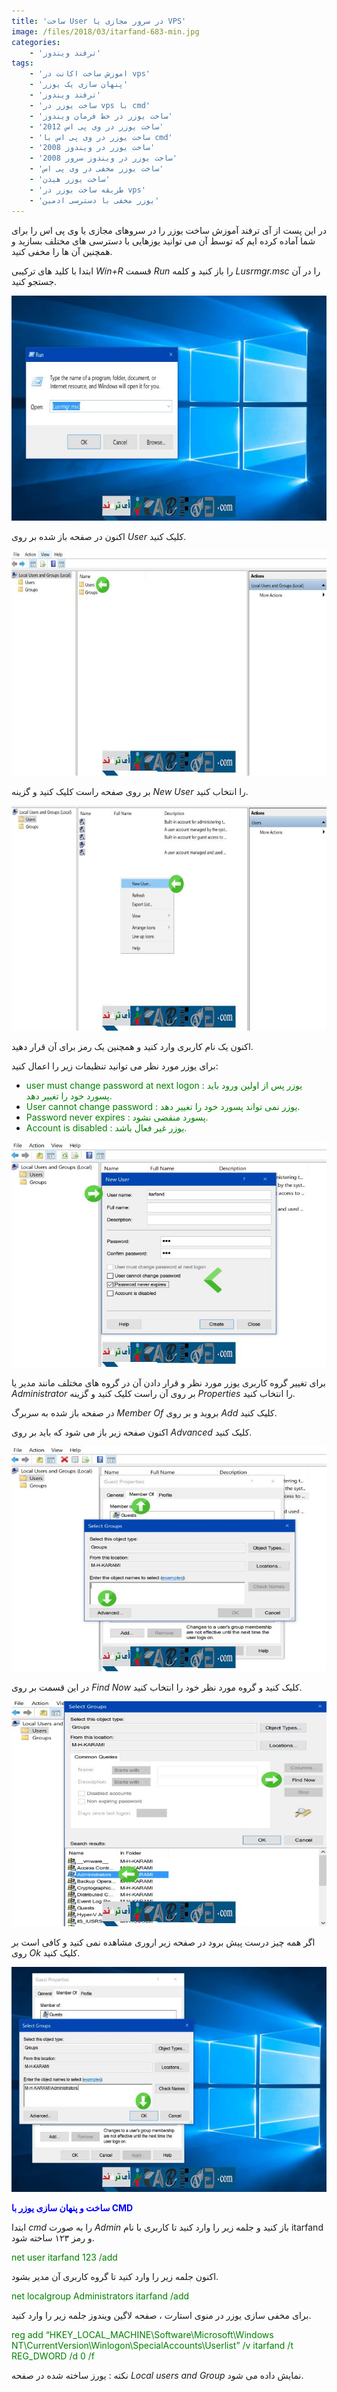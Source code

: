 ```yaml
---
title: 'ساخت User در سرور مجازی یا VPS'
image: /files/2018/03/itarfand-683-min.jpg
categories:
    - 'ترفند ویندوز'
tags:
    - 'اموزش ساخت اکانت در vps'
    - 'پنهان سازی یک یوزر'
    - 'ترفند ویندوز'
    - 'ساخت یوزر در vps با cmd'
    - 'ساخت یوزر در خط فرمان ویندوز'
    - 'ساخت یوزر در وی پی اس 2012'
    - 'ساخت یوزر در وی پی اس با cmd'
    - 'ساخت یوزر در ویندوز 2008'
    - 'ساخت یوزر در ویندوز سرور 2008'
    - 'ساخت یوزر مخفی در وی پی اس'
    - 'ساخت یوزر هیدن'
    - 'طریقه ساخت یوزر در vps'
    - 'یوزر مخفی با دسترسی ادمین'
---
```


در این پست از آی ترفند آموزش ساخت یوزر را در سروهای مجازی یا وی پی اس را برای شما آماده کرده ایم که توسط آن می توانید یوزهایی با دسترسی های مختلف بسازید و همچنین آن ها را مخفی کنید.

ابتدا با کلید های ترکیبی *Win+R* قسمت *Run* را باز کنید و کلمه *Lusrmgr.msc* را در آن جستجو کنید.

![mhkarami97](/files/2018/03/itarfand-676-min.jpg)  

اکنون در صفحه باز شده بر روی *User* کلیک کنید.

![mhkarami97](/files/2018/03/itarfand-677-min.jpg)  

بر روی صفحه راست کلیک کنید و گزینه *New User* را انتخاب کنید.

![mhkarami97](/files/2018/03/itarfand-678-min.jpg)  

اکنون یک نام کاربری وارد کنید و همچنین یک رمز برای آن قرار دهید.

برای یوزر مورد نظر می توانید تنظیمات زیر را اعمال کنید:

- <span style="color: #008000;">user must change password at next logon : یوزر پس از اولین ورود باید پسورد خود را تغییر دهد.</span>
- <span style="color: #008000;">User cannot change password : یوزر نمی تواند پسورد خود را تغییر دهد.</span>
- <span style="color: #008000;">Password never expires : پسورد منقضی نشود.</span>
- <span style="color: #008000;">Account is disabled : یوزر غیر فعال باشد.</span>

![mhkarami97](/files/2018/03/itarfand-679-min.jpg)  

برای تغییر گروه کاربری یوزر مورد نظر و قرار دادن آن در گروه های مختلف مانند مدیر یا *Administrator* بر روی آن راست کلیک کنید و گزینه *Properties* را انتخاب کنید.

در صفحه باز شده به سربرگ *Member Of* بروید و بر روی *Add* کلیک کنید.

اکنون صفحه زیر باز می شود که باید بر روی *Advanced* کلیک کنید.

![mhkarami97](/files/2018/03/itarfand-680-min.jpg)  

در این قسمت بر روی *Find Now* کلیک کنید و گروه مورد نظر خود را انتخاب کنید.

![mhkarami97](/files/2018/03/itarfand-681-min.jpg)  

اگر همه چیز درست پیش برود در صفحه زیر اروری مشاهده نمی کنید و کافی است بر روی *Ok* کلیک کنید.

![mhkarami97](/files/2018/03/itarfand-682-min.jpg)  

<span style="color: #0000ff;">**ساخت و پنهان سازی یوزر با CMD**</span>

ابتدا *cmd* را به صورت *Admin* باز کنید و جلمه زیر را وارد کنید تا کاربری با نام itarfand و رمز ۱۲۳ ساخته شود.

<span style="color: #008000;">net user itarfand 123 /add</span>

اکنون جلمه زیر را وارد کنید تا گروه کاربری آن مدیر بشود.

<span style="color: #008000;">net localgroup Administrators itarfand /add</span>

برای مخفی سازی یوزر در منوی استارت ، صفحه لاگین ویندوز جلمه زیر را وارد کنید.

<span style="color: #008000;">reg add “HKEY\_LOCAL\_MACHINE\\Software\\Microsoft\\Windows NT\\CurrentVersion\\Winlogon\\SpecialAccounts\\Userlist” /v itarfand /t REG\_DWORD /d 0 /f</span>

نکته : یورز ساخته شده در صفحه *Local users and Group* نمایش داده می شود.